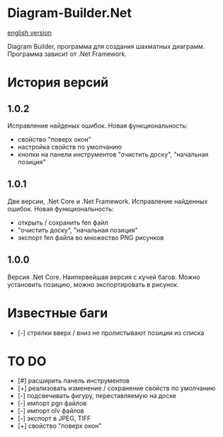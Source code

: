 # Diagram-Builder.Net

[english version](README.md)

Diagram Builder, программа для создания шахматных диаграмм. Программа зависит от .Net Framework.

# История версий
## 1.0.2
Исправление найденых ошибок. Новая функциональность:
 - свойство "поверх окон"
 - настройка свойств по умолчанию
 - кнопки на панели инструментов "очистить доску", "начальная позиция"

## 1.0.1
Две версии, .Net Core и .Net Framework. Исправление найденных ошибок. Новая функциональность:
 - открыть / сохранить fen файл
 - "очистить доску", "начальная позиция"
 - экспорт fen файла во множество PNG рисунков

## 1.0.0
Версия .Net Core. Наипервейшая версия с кучей багов. Можно установить позицию, можно экспортировать в рисунок.

# Известные баги
 - [-] стрелки вверх / вниз не пролистывают позиции из списка
 
# TO DO
 - [#] расширить панель инструментов
 - [+] реализовать изменение / сохранение свойств по умолчанию
 - [-] подсвечивать фигуру, переставляемую на доске
 - [-] импорт pgn файлов
 - [-] импорт olv файлов
 - [-] экспорт в JPEG, TIFF
 - [+] свойство "поверх окон"
